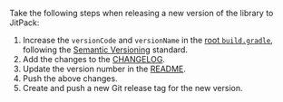 Take the following steps when releasing a new version of the library to JitPack:

1. Increase the `versionCode` and `versionName` in the [root `build.gradle`](../build.gradle), 
following the [Semantic Versioning](http://semver.org/) standard.
2. Add the changes to the [CHANGELOG](../CHANGELOG.md).
3. Update the version number in the [README](../README.md).
4. Push the above changes.
5. Create and push a new Git release tag for the new version.
